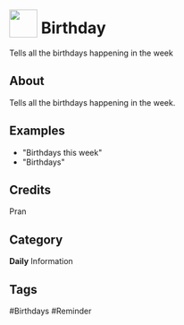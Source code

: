 # <img src="https://raw.githack.com/FortAwesome/Font-Awesome/master/svgs/solid/birthday-cake.svg" card_color="#5218FA" width="50" height="50" style="vertical-align:bottom"/> Birthday
Tells all the birthdays happening in the week

## About
Tells all the birthdays happening in the week.

## Examples
* "Birthdays this week"
* "Birthdays"

## Credits
Pran

## Category
**Daily**
Information

## Tags
#Birthdays
#Reminder

